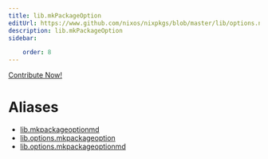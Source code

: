 ```yaml
---
title: lib.mkPackageOption
editUrl: https://www.github.com/nixos/nixpkgs/blob/master/lib/options.nix#L174C5
description: lib.mkPackageOption
sidebar:

    order: 8
---
```


<a href="https://www.github.com/nixos/nixpkgs/blob/master/lib/options.nix#L174C5">Contribute Now!</a>


# Aliases

- [lib.mkpackageoptionmd](/nix-doc-comments/reference/lib/lib-mkpackageoptionmd)
- [lib.options.mkpackageoption](/nix-doc-comments/reference/lib/options/lib-options-mkpackageoption)
- [lib.options.mkpackageoptionmd](/nix-doc-comments/reference/lib/options/lib-options-mkpackageoptionmd)



